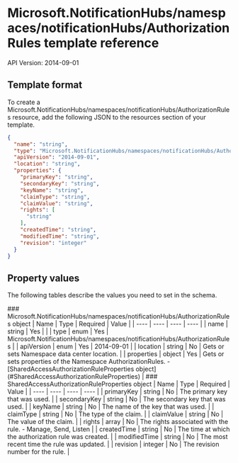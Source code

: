 # Microsoft.NotificationHubs/namespaces/notificationHubs/AuthorizationRules template reference
API Version: 2014-09-01
## Template format

To create a Microsoft.NotificationHubs/namespaces/notificationHubs/AuthorizationRules resource, add the following JSON to the resources section of your template.

```json
{
  "name": "string",
  "type": "Microsoft.NotificationHubs/namespaces/notificationHubs/AuthorizationRules",
  "apiVersion": "2014-09-01",
  "location": "string",
  "properties": {
    "primaryKey": "string",
    "secondaryKey": "string",
    "keyName": "string",
    "claimType": "string",
    "claimValue": "string",
    "rights": [
      "string"
    ],
    "createdTime": "string",
    "modifiedTime": "string",
    "revision": "integer"
  }
}
```
## Property values

The following tables describe the values you need to set in the schema.

<a id="Microsoft.NotificationHubs/namespaces/notificationHubs/AuthorizationRules" />
### Microsoft.NotificationHubs/namespaces/notificationHubs/AuthorizationRules object
|  Name | Type | Required | Value |
|  ---- | ---- | ---- | ---- |
|  name | string | Yes |  |
|  type | enum | Yes | Microsoft.NotificationHubs/namespaces/notificationHubs/AuthorizationRules |
|  apiVersion | enum | Yes | 2014-09-01 |
|  location | string | No | Gets or sets Namespace data center location. |
|  properties | object | Yes | Gets or sets properties of the Namespace AuthorizationRules. - [SharedAccessAuthorizationRuleProperties object](#SharedAccessAuthorizationRuleProperties) |


<a id="SharedAccessAuthorizationRuleProperties" />
### SharedAccessAuthorizationRuleProperties object
|  Name | Type | Required | Value |
|  ---- | ---- | ---- | ---- |
|  primaryKey | string | No | The primary key that was used. |
|  secondaryKey | string | No | The secondary key that was used. |
|  keyName | string | No | The name of the key that was used. |
|  claimType | string | No | The type of the claim. |
|  claimValue | string | No | The value of the claim. |
|  rights | array | No | The rights associated with the rule. - Manage, Send, Listen |
|  createdTime | string | No | The time at which the authorization rule was created. |
|  modifiedTime | string | No | The most recent time the rule was updated. |
|  revision | integer | No | The revision number for the rule. |

